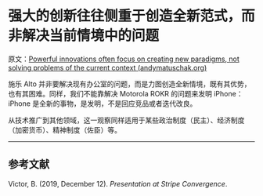 # 强大的创新往往侧重于创造全新范式，而非解决当前情境中的问题

原文：[Powerful innovations often focus on creating new paradigms, not solving problems of the current context (andymatuschak.org)](https://notes.andymatuschak.org/z6ReihULdqZXqhY2bMACp15kwgM1sT421Cx6p)

施乐 Alto 并非要解决现有办公室的问题，而是力图创造全新情境，既有其优势，也有其困难。同样，我们不能靠解决 Motorola ROKR 的问题来发明 iPhone：iPhone 是全新的事物，是发明，不是回应竞品或者迭代改良。

从技术推广到其他领域，这一观察同样适用于某些政治制度（民主）、经济制度（加密货币）、精神制度（佐臣）等。

------

## 参考文献

Victor, B. (2019, December 12). *Presentation at Stripe Convergence*.